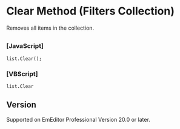 # Clear Method (Filters Collection)

Removes all items in the collection.

## 

### \[JavaScript\]

```
list.Clear();
```

### \[VBScript\]

```
list.Clear
```

## Version

Supported on EmEditor Professional Version 20.0 or later.
